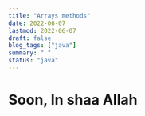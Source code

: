 ```yaml
---
title: "Arrays methods"
date: 2022-06-07
lastmod: 2022-06-07
draft: false
blog_tags: ["java"]
summary: " "
status: "java"
---
```



# Soon, In shaa Allah 